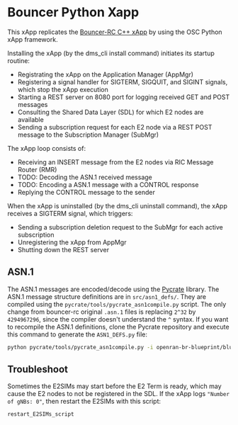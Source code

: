 # Bouncer Python Xapp 

This xApp replicates the [Bouncer-RC C++ xApp](https://github.com/LABORA-INF-UFG/bouncer-rc) by using the OSC Python xApp framework.

Installing the xApp (by the dms_cli install command) initiates its startup routine:
- Registrating the xApp on the Application Manager (AppMgr)
- Registering a signal handler for SIGTERM, SIGQUIT, and SIGINT signals, which stop the xApp execution
- Starting a REST server on 8080 port for logging received GET and POST messages
- Consulting the Shared Data Layer (SDL) for which E2 nodes are available
- Sending a subscription request for each E2 node via a REST POST message to the Subscription Manager (SubMgr)

The xApp loop consists of:
- Receiving an INSERT message from the E2 nodes via RIC Message Router (RMR)
- TODO: Decoding the ASN.1 received message
- TODO: Encoding a ASN.1 message with a CONTROL response
- Replying the CONTROL message to the sender

When the xApp is uninstalled (by the dms_cli uninstall command), the xApp receives a SIGTERM signal, which triggers:
- Sending a subscription deletion request to the SubMgr for each active subscription
- Unregistering the xApp from AppMgr
- Shutting down the REST server

## ASN.1
The ASN.1 messages are encoded/decode using the [Pycrate](https://github.com/P1sec/pycrate) library. The ASN.1 message structure definitions are in `src/asn1_defs/`. They are compiled using the `pycrate/tools/pycrate_asn1compile.py` script. The only change from bouncer-rc original `.asn.1` files is replacing `2^32` by `4294967296`, since the compiler doesn't understand the `^` syntax. If you want to recompile the ASN.1 definitions, clone the Pycrate repository and execute this command to generate the `ASN1_DEFS.py` file:
```bash
python pycrate/tools/pycrate_asn1compile.py -i openran-br-blueprint/blueprint_v1/bouncer-xapp/src/asn1_defs/e2ap-v02.02.03.asn1 openran-br-blueprint/blueprint_v1/bouncer-xapp/src/asn1_defs/e2sm-v02.01.asn1 openran-br-blueprint/blueprint_v1/bouncer-xapp/src/asn1_defs/e2sm-rc-v01.02.03.asn1 -o ASN1_DEFS
```

## Troubleshoot
Sometimes the E2SIMs may start before the E2 Term is ready, which may cause the E2 nodes to not be registered in the SDL. If the xApp logs `"Number of gNBs: 0"`, then restart the E2SIMs with this script:
```bash
restart_E2SIMs_script
```